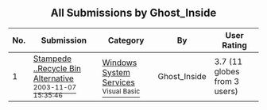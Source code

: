﻿<div align="center">

## All Submissions by Ghost\_Inside

</div>

No.  | Submission | Category | By   | User Rating
---- | ---------- | -------- | ---- | -----------
1 | [Stampede \.\.Recycle Bin Alternative<br /><sup>2003-11-07 15:35:46</sup>](https://github.com/Planet-Source-Code/ghost-inside-stampede-recycle-bin-alternative__1-49725) | [Windows System Services<br /><sup>Visual Basic</sup>](../ByCategory/windows-system-services__1-35.md) | Ghost\_Inside | 3.7 (11 globes from 3 users)
